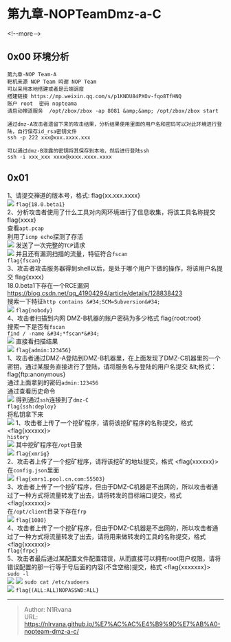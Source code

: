 # 第九章-NOPTeamDmz-a-C

  
  
&lt;!--more--&gt;  
## 0x00 环境分析  
```help  
第九章-NOP Team-A  
靶机来源 NOP Team 鸣谢 NOP Team  
可以采用本地搭建或者是云端调度  
搭建链接 https://mp.weixin.qq.com/s/p1KNDU84PXOv-fqo8TfHNQ  
账户 root  密码 nopteama  
请启动禅道服务  /opt/zbox/zbox -ap 8081 &amp;&amp; /opt/zbox/zbox start  
  
通过dmz-A攻击者遗留下来的攻击结果，分析结果使用里面的用户名和密码可以对此环境进行登陆，自行保存id_rsa密钥文件  
ssh -p 222 xxx@xxx.xxxx.xxx  
  
可以通过dmz-B泄露的密钥将其保存到本地，然后进行登陆ssh  
ssh -i xxx_xxx xxxx@xxxx.xxxx.xxxx  
```  
## 0x01  
1、请提交禅道的版本号，格式: flag{xx.xxx.xxxx}  
![](https://picture-1304797147.cos.ap-nanjing.myqcloud.com/picture/202406101438634.png)
`flag{18.0.beta1}`  
2、分析攻击者使用了什么工具对内网环境进行了信息收集，将该工具名称提交 flag{xxxx}  
查看`apt.pcap`  
利用了`icmp echo`探测了存活  
![](https://picture-1304797147.cos.ap-nanjing.myqcloud.com/picture/202406101453469.png)
发送了一次完整的`TCP`请求  
![](https://picture-1304797147.cos.ap-nanjing.myqcloud.com/picture/202406101456969.png)
并且还有漏洞扫描的流量，特征符合`fscan`  
`flag{fscan}`  
3、攻击者攻击服务器得到shell以后，是处于哪个用户下做的操作，将该用户名提交 flag{xxxx}  
18.0.beta1下存在一个RCE漏洞  
https://blog.csdn.net/qq_41904294/article/details/128838423  
搜索一下特征`http contains &#34;SCM=Subversion&#34;`  
![](https://picture-1304797147.cos.ap-nanjing.myqcloud.com/picture/202406101502814.png)
`flag{nobody}`  
4、攻击者扫描到内网 DMZ-B机器的账户密码为多少格式 flag{root:root}  
搜索一下是否有`fscan`  
`find / -name &#34;*fscan*&#34;`  
![](https://picture-1304797147.cos.ap-nanjing.myqcloud.com/picture/202406101503462.png)
直接看扫描结果  
![](https://picture-1304797147.cos.ap-nanjing.myqcloud.com/picture/202406101504148.png)
`flag{admin:123456}`  
1、攻击者通过DMZ-A登陆到DMZ-B机器里，在上面发现了DMZ-C机器里的一个密钥，通过某服务直接进行了登陆，请将服务名与登陆的用户名提交 &amp;lt;格式：flag{ftp:anonymous}  
通过上面拿到的密码`admin:123456`  
通过查看历史命令  
![](https://picture-1304797147.cos.ap-nanjing.myqcloud.com/picture/202406101540248.png)
得到通过`ssh`连接到了`dmz-C`  
`flag{ssh:deploy}`  
将私钥拿下来  
![](https://picture-1304797147.cos.ap-nanjing.myqcloud.com/picture/202406101542227.png)
1、攻击者上传了一个挖矿程序，请将该挖矿程序的名称提交，格式 &lt;flag{xxxxxx}&gt;  
`history`  
![](https://picture-1304797147.cos.ap-nanjing.myqcloud.com/picture/202406101816851.png)
其中挖矿程序在`/opt`目录  
![](https://picture-1304797147.cos.ap-nanjing.myqcloud.com/picture/202406101817053.png)
`flag{xmrig}`  
2、攻击者上传了一个挖矿程序，请将该挖矿的地址提交，格式 &lt;flag{xxxxxx}&gt;  
在`config.json`里面  
![](https://picture-1304797147.cos.ap-nanjing.myqcloud.com/picture/202406101818371.png)
`flag{xmrs1.pool.cn.com:55503}`  
3、攻击者上传了一个挖矿程序，但由于DMZ-C机器是不出网的，所以攻击者通过了一种方式将流量转发了出去，请将转发的目标端口提交，格式 &lt;flag{xxxxxx}&gt;  
在`/opt/client`目录下存在`frp`  
![](https://picture-1304797147.cos.ap-nanjing.myqcloud.com/picture/202406101821699.png)
`flag{1080}`  
4、攻击者上传了一个挖矿程序，但由于DMZ-C机器是不出网的，所以攻击者通过了一种方式将流量转发了出去，请将用来做转发的工具的名称提交，格式 &lt;flag{xxxxxx}&gt;  
`flag{frpc}`  
5、攻击者最后通过某配置文件配置错误，从而直接可以拥有root用户权限，请将错误配置的那一行等于号后面的内容(不含空格)提交，格式 &lt;flag{xxxxxxx}&gt;  
`sudo -l`  
![](https://picture-1304797147.cos.ap-nanjing.myqcloud.com/picture/202406101825399.png)
![](https://picture-1304797147.cos.ap-nanjing.myqcloud.com/picture/202406101825017.png)
`sudo cat /etc/sudoers`  
![](https://picture-1304797147.cos.ap-nanjing.myqcloud.com/picture/202406101827513.png)
`flag{(ALL:ALL)NOPASSWD:ALL}`  
  

---

> Author: N1Rvana  
> URL: https://nlrvana.github.io/%E7%AC%AC%E4%B9%9D%E7%AB%A0-nopteam-dmz-a-c/  

